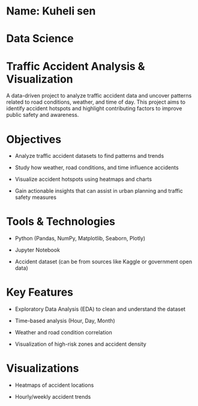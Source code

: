 # Name: Kuheli sen
# Data Science

# Traffic Accident Analysis & Visualization
A data-driven project to analyze traffic accident data and uncover patterns related to road conditions, weather, and time of day. This project aims to identify accident hotspots and highlight contributing factors to improve public safety and awareness.

# Objectives
- Analyze traffic accident datasets to find patterns and trends

- Study how weather, road conditions, and time influence accidents

- Visualize accident hotspots using heatmaps and charts

- Gain actionable insights that can assist in urban planning and traffic safety measures

# Tools & Technologies
- Python (Pandas, NumPy, Matplotlib, Seaborn, Plotly)

- Jupyter Notebook

- Accident dataset (can be from sources like Kaggle or government open data)

# Key Features
- Exploratory Data Analysis (EDA) to clean and understand the dataset

- Time-based analysis (Hour, Day, Month)

-  Weather and road condition correlation

- Visualization of high-risk zones and accident density

# Visualizations
- Heatmaps of accident locations

- Hourly/weekly accident trends



